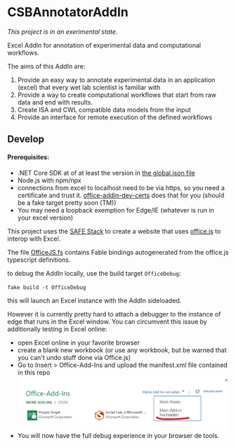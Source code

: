 CSBAnnotatorAddIn
=================

_This project is in an exerimental state._

Excel AddIn for annotation of experimental data and computational workflows.

The aims of this AddIn are:

1. Provide an easy way to annotate experimental data in an application (excel) that every wet lab scientist is familiar with
2. Provide a way to create computational workflows that start from raw data and end with results.
3. Create ISA and CWL compatible data models from the input
4. Provide an interface for remote execution of the defined workflows

Develop
-------

#### Prerequisites:

 - .NET Core SDK at of at least the version in [the global.json file](global.json)
 - Node.js with npm/npx
 - connections from excel to localhost need to be via https, so you need a certificate and trust it. [office-addin-dev-certs](https://www.npmjs.com/package/office-addin-dev-certs?activeTab=versions) does that for you (should be a fake target pretty soon (TM))
 - You may need a loopback exemption for Edge/IE (whatever is run in your excel version)

This project uses the [SAFE Stack](https://github.com/SAFE-Stack) to create a website that uses [office.js](https://github.com/OfficeDev/office-js) to interop with Excel.

The file [OfficeJS.fs](src/Client/OfficeJS.fs) contains Fable bindings autogenerated from the office.js typescript definitions.

to debug the AddIn locally, use the build target `OfficeDebug`:

`fake build -t OfficeDebug`

this will launch an Excel instance with the AddIn sideloaded.

However it is currently pretty hard to attach a debugger to the instance of edge that runs in
the Excel window. You can circumvent this issue by additionally testing in Excel online:

 - open Excel online in your favorite browser
 - create a blank new workbook (or use any workbook, but be warned that you can't undo stuff done via Office.js) 
 - Go to Insert > Office-Add-Ins and upload the manifest.xml file contained in this repo
    ![Add In Upload](docsrc/files/img/AddInUpload.png)
 - You will now have the full debug experience in your browser de tools.